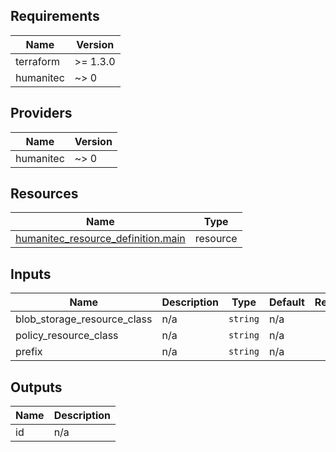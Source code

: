 <!-- BEGIN_TF_DOCS -->
## Requirements

| Name | Version |
|------|---------|
| terraform | >= 1.3.0 |
| humanitec | ~> 0 |

## Providers

| Name | Version |
|------|---------|
| humanitec | ~> 0 |

## Resources

| Name | Type |
|------|------|
| [humanitec_resource_definition.main](https://registry.terraform.io/providers/humanitec/humanitec/latest/docs/resources/resource_definition) | resource |

## Inputs

| Name | Description | Type | Default | Required |
|------|-------------|------|---------|:--------:|
| blob\_storage\_resource\_class | n/a | `string` | n/a | yes |
| policy\_resource\_class | n/a | `string` | n/a | yes |
| prefix | n/a | `string` | n/a | yes |

## Outputs

| Name | Description |
|------|-------------|
| id | n/a |
<!-- END_TF_DOCS -->